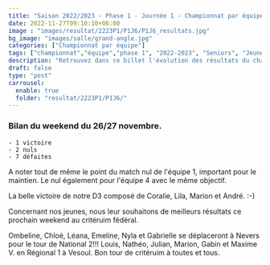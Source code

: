 ```yaml
---
title: "Saison 2022/2023 - Phase 1 - Journée 1 - Championnat par équipes"
date: 2022-11-27T09:10:10+06:00
image : "images/resultat/2223P1/P1J6/P1J6_resultats.jpg"
bg_image: "images/salle/grand-angle.jpg"
categories: ["Championnat par équipe"]
tags: ["championnat","équipe","phase 1", "2022-2023", "Seniors", "Jeunes"]
description: "Retrouvez dans ce billet l'évolution des résultats du championnat pour toutes les équipes de Vauvillers"
draft: false
type: "post"
carrousel:
  enable: true
  folder: "resultat/2223P1/P1J6/"
---
```



### Bilan du weekend du 26/27 novembre. 
    - 1 victoire
    - 2 nuls 
    - 7 défaites 

A noter tout de même le point du match nul de l'équipe 1, important pour le maintien. 
Le nul également pour l'équipe 4 avec le même objectif. 


La belle victoire de notre D3 composé de Coralie, Lila, Marion et André. :-)

Concernant nos jeunes, nous leur souhaitons de meilleurs résultats ce prochain weekend au critéruim fédéral. 

Ombeline, Chloé, Léana, Emeline, Nyla et Gabrielle se déplaceront à Nevers pour le tour de National 2!!!
Louis, Nathéo, Julian, Marion, Gabin et Maxime V. en Régional 1 à Vesoul. 
Bon tour de critéruim à toutes et tous.